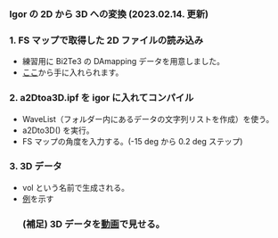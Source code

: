 
<h3>Igor の 2D から 3D への変換 (2023.02.14. 更新)</h3>

<h3>1. FS マップで取得した 2D ファイルの読み込み</h3>
<ul>
<li>練習用に Bi2Te3 の DAmapping データを用意しました。</li>
<li><a href = "https://hiroshimauniv-my.sharepoint.com/:u:/g/personal/kk224_hiroshima-u_ac_jp/EeDX6S0jrP9Fq0XxTMo-OxoBbRfsM56uVXczkvj_6gV9zA?e=KLwS1i" target="_blank">ここ</a>から手に入れられます。</li></ul>

<h3>2. a2Dtoa3D.ipf を igor に入れてコンパイル</h3>
<ul>
<li>WaveList（フォルダー内にあるデータの文字列リストを作成）を使う。</li>
<li>a2Dto3D() を実行。</li>
<li>FS マップの角度を入力する。(-15 deg から 0.2 deg ステップ)</li>
</ul>

<h3>3. 3D データ</h3>
<ul> 
<li>vol という名前で生成される。</li>
<li><a href = "https://hiroshimauniv-my.sharepoint.com/:v:/g/personal/kk224_hiroshima-u_ac_jp/EW_wHPQqMtJFqS6kOauJFZoBfQ0iL2_-HXxPUbpF4caZHQ?e=gVxasr" target="_blank">例</a>を示す</li>
  
<h3>(補足) 3D データを<a href ="https://github.com/Hikaribussei-lab/homepage/tree/main/igor_macro/%E5%8B%95%E7%94%BB%E4%BD%9C%E6%88%90FS" target="_blank">動画</a>で見せる。</h3>
</ul>
